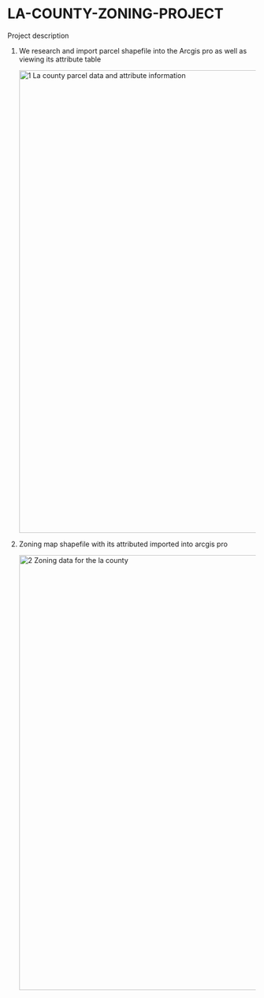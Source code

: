 # LA-COUNTY-ZONING-PROJECT
Project description


1. We research and import parcel shapefile into the Arcgis pro as well as viewing its attribute table

    <img width="1773" height="939" alt="1  La county parcel data and attribute information" src="https://github.com/user-attachments/assets/a3aae698-0b03-4418-8924-68ef8b3aa1e4" />

2. Zoning map shapefile with its attributed imported into arcgis pro

   <img width="1843" height="883" alt="2  Zoning data for the la county" src="https://github.com/user-attachments/assets/3d133ffd-ab1d-4f6e-a4d1-cd9f7bc7212d" />

